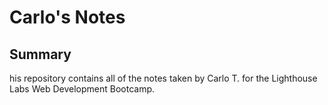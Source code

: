 # Carlo's Notes

## Summary

his repository contains all of the notes taken by Carlo T. for the Lighthouse Labs Web Development Bootcamp.
